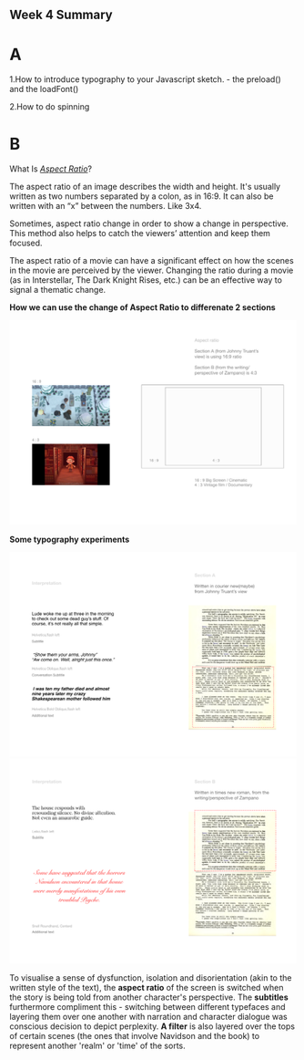 ## Week 4 Summary

# A

1.How to introduce typography to your Javascript sketch. - the preload() and the loadFont()

2.How to do spinning 

# B


What Is [*Aspect Ratio*](https://nofilmschool.com/Aspect-Ratio-Examples-For-Filmmakers)?

The aspect ratio of an image describes the width and height. It's usually written as two numbers separated by a colon, as in 16:9. It can also be written with an “x” between the numbers. Like 3x4. 

Sometimes, aspect ratio change in order to show a change in perspective. This method also helps to catch the viewers’ attention and keep them focused.

The aspect ratio of a movie can have a significant effect on how the scenes in the movie are perceived by the viewer. Changing the ratio during a movie (as in Interstellar, The Dark Knight Rises, etc.) can be an effective way to signal a thematic change.

**How we can use the change of Aspect Ratio to differenate 2 sections**

![Image of Aspect Ratio](https://github.com/Raymondvonz/CodeWords/blob/master/W4/Aspect%20Ratio.png)

**Some typography experiments**


![Image of Interperation1](https://github.com/Raymondvonz/CodeWords/blob/master/W4/interperation2.png)
![Image of Interperation2](https://github.com/Raymondvonz/CodeWords/blob/master/W4/interperation1.png)

To visualise a sense of dysfunction, isolation and disorientation (akin to the written style of the text), the **aspect ratio** of the screen is switched when the story is being told from another character's perspective. The **subtitles** furthermore compliment this - switching between different typefaces and layering them over one another with narration and character dialogue was conscious decision to depict perplexity.  **A filter** is also layered over the tops of certain scenes (the ones that involve Navidson and the book) to represent another 'realm' or 'time' of the sorts.
